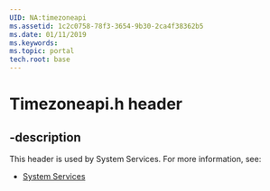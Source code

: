 ```yaml
---
UID: NA:timezoneapi
ms.assetid: 1c2c0758-78f3-3654-9b30-2ca4f38362b5
ms.date: 01/11/2019
ms.keywords: 
ms.topic: portal
tech.root: base
---
```


# Timezoneapi.h header


## -description


This header is used by System Services. For more information, see:

- [System Services](../_base/index.md)


